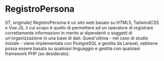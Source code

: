 # RegistroPersona
[IT, originale] RegistroPersona è un sito web basato su HTML5, TailwindCSS e Vue.JS, il cui scopo è quello di permettere ad un operatore di registrare correttamente informazioni in merito ai dipendenti o soggetti di un'organizzazione in una base di dati. Quest'ultima - nel caso di studio iniziale - viene implementata con PostgreSQL e gestita da Laravel, sebbene possa essere basata su qualsiasi linguaggio e gestita con qualsiasi framework PHP (se desiderato).

